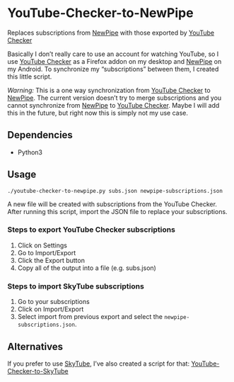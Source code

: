 # YouTube-Checker-to-NewPipe
Replaces subscriptions from [NewPipe](https://newpipe.schabi.org/) with those exported by [YouTube Checker](https://github.com/XrXr/YoutubeSubscriptionChecker)

Basically I don’t really care to use an account for watching YouTube, so I use [YouTube Checker](https://github.com/XrXr/YoutubeSubscriptionChecker) as a Firefox addon on my desktop and [NewPipe](https://newpipe.schabi.org/) on my Android.  To synchronize my “subscriptions” between them, I created this little script.

*Warning:* This is a one way synchronization from [YouTube Checker](https://github.com/XrXr/YoutubeSubscriptionChecker) to [NewPipe](https://newpipe.schabi.org/).  The current version doesn’t try to merge subscriptions and you cannot synchronize from [NewPipe](https://newpipe.schabi.org/) to [YouTube Checker](https://github.com/XrXr/YoutubeSubscriptionChecker).  Maybe I will add this in the future, but right now this is simply not my use case.

## Dependencies
- Python3

## Usage
`./youtube-checker-to-newpipe.py subs.json newpipe-subscriptions.json`

A new file will be created with subscriptions from the YouTube Checker.  
After running this script, import the JSON file to replace your subscriptions.  

### Steps to export YouTube Checker subscriptions
1. Click on Settings  
2. Go to Import/Export  
3. Click the Export button  
4. Copy all of the output into a file (e.g. subs.json)

### Steps to import SkyTube subscriptions
1. Go to your subscriptions  
2. Click on Import/Export  
3. Select import from previous export and select the `newpipe-subscriptions.json`.

## Alternatives
If you prefer to use [SkyTube](https://skytube-app.com/), I’ve also created a script for that: [YouTube-Checker-to-SkyTube](https://github.com/jonasw234/YouTube-Checker-to-SkyTube)
